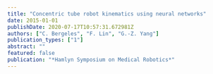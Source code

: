 ```yaml
---
title: "Concentric tube robot kinematics using neural networks"
date: 2015-01-01
publishDate: 2020-07-17T10:57:31.672981Z
authors: ["C. Bergeles", "F. Lin", "G.-Z. Yang"]
publication_types: ["1"]
abstract: ""
featured: false
publication: "*Hamlyn Symposium on Medical Robotics*"
---
```


